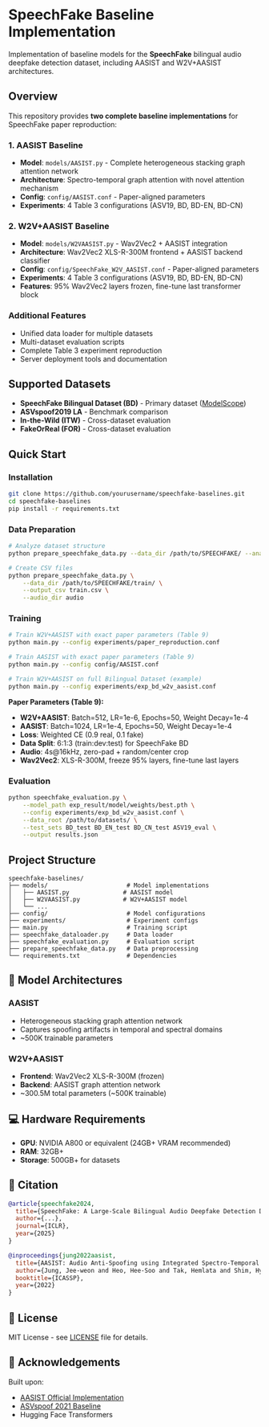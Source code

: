# SpeechFake Baseline Implementation

Implementation of baseline models for the **SpeechFake** bilingual audio deepfake detection dataset, including AASIST and W2V+AASIST architectures.

## Overview

This repository provides **two complete baseline implementations** for SpeechFake paper reproduction:

### 1. AASIST Baseline
- **Model**: `models/AASIST.py` - Complete heterogeneous stacking graph attention network
- **Architecture**: Spectro-temporal graph attention with novel attention mechanism
- **Config**: `config/AASIST.conf` - Paper-aligned parameters
- **Experiments**: 4 Table 3 configurations (ASV19, BD, BD-EN, BD-CN)

### 2. W2V+AASIST Baseline  
- **Model**: `models/W2VAASIST.py` - Wav2Vec2 + AASIST integration
- **Architecture**: Wav2Vec2 XLS-R-300M frontend + AASIST backend classifier
- **Config**: `config/SpeechFake_W2V_AASIST.conf` - Paper-aligned parameters
- **Experiments**: 4 Table 3 configurations (ASV19, BD, BD-EN, BD-CN)
- **Features**: 95% Wav2Vec2 layers frozen, fine-tune last transformer block

### Additional Features
- Unified data loader for multiple datasets
- Multi-dataset evaluation scripts
- Complete Table 3 experiment reproduction
- Server deployment tools and documentation

## Supported Datasets

- **SpeechFake Bilingual Dataset (BD)** - Primary dataset ([ModelScope](https://www.modelscope.cn/datasets/inclusionAI/SPEECHFAKE))
- **ASVspoof2019 LA** - Benchmark comparison
- **In-the-Wild (ITW)** - Cross-dataset evaluation
- **FakeOrReal (FOR)** - Cross-dataset evaluation

## Quick Start

### Installation

```bash
git clone https://github.com/yourusername/speechfake-baselines.git
cd speechfake-baselines
pip install -r requirements.txt
```

### Data Preparation

```bash
# Analyze dataset structure
python prepare_speechfake_data.py --data_dir /path/to/SPEECHFAKE/ --analyze

# Create CSV files
python prepare_speechfake_data.py \
    --data_dir /path/to/SPEECHFAKE/train/ \
    --output_csv train.csv \
    --audio_dir audio
```

### Training

```bash
# Train W2V+AASIST with exact paper parameters (Table 9)
python main.py --config experiments/paper_reproduction.conf

# Train AASIST with exact paper parameters (Table 9)
python main.py --config config/AASIST.conf

# Train W2V+AASIST on full Bilingual Dataset (example)
python main.py --config experiments/exp_bd_w2v_aasist.conf
```

**Paper Parameters (Table 9):**
- **W2V+AASIST**: Batch=512, LR=1e-6, Epochs=50, Weight Decay=1e-4
- **AASIST**: Batch=1024, LR=1e-4, Epochs=50, Weight Decay=1e-4
- **Loss**: Weighted CE (0.9 real, 0.1 fake)
- **Data Split**: 6:1:3 (train:dev:test) for SpeechFake BD
- **Audio**: 4s@16kHz, zero-pad + random/center crop
- **Wav2Vec2**: XLS-R-300M, freeze 95% layers, fine-tune last layers

### Evaluation

```bash
python speechfake_evaluation.py \
    --model_path exp_result/model/weights/best.pth \
    --config experiments/exp_bd_w2v_aasist.conf \
    --data_root /path/to/datasets/ \
    --test_sets BD_test BD_EN_test BD_CN_test ASV19_eval \
    --output results.json
```

## Project Structure

```
speechfake-baselines/
├── models/                      # Model implementations
│   ├── AASIST.py               # AASIST model
│   ├── W2VAASIST.py            # W2V+AASIST model
│   └── ...
├── config/                      # Model configurations
├── experiments/                 # Experiment configs
├── main.py                      # Training script
├── speechfake_dataloader.py     # Data loader
├── speechfake_evaluation.py     # Evaluation script
├── prepare_speechfake_data.py   # Data preprocessing
└── requirements.txt             # Dependencies
```

## 🔬 Model Architectures

### AASIST
- Heterogeneous stacking graph attention network
- Captures spoofing artifacts in temporal and spectral domains
- ~500K trainable parameters

### W2V+AASIST
- **Frontend**: Wav2Vec2 XLS-R-300M (frozen)
- **Backend**: AASIST graph attention network
- ~300.5M total parameters (~500K trainable)

## 💻 Hardware Requirements

- **GPU**: NVIDIA A800 or equivalent (24GB+ VRAM recommended)
- **RAM**: 32GB+
- **Storage**: 500GB+ for datasets

## 📖 Citation

```bibtex
@article{speechfake2024,
  title={SpeechFake: A Large-Scale Bilingual Audio Deepfake Detection Dataset},
  author={...},
  journal={ICLR},
  year={2025}
}

@inproceedings{jung2022aasist,
  title={AASIST: Audio Anti-Spoofing using Integrated Spectro-Temporal Graph Attention Networks},
  author={Jung, Jee-weon and Heo, Hee-Soo and Tak, Hemlata and Shim, Hye-jin and Chung, Joon Son and Lee, Bong-Jin and Yu, Ha-Jin and Evans, Nicholas},
  booktitle={ICASSP},
  year={2022}
}
```

## 📄 License

MIT License - see [LICENSE](LICENSE) file for details.

## 🙏 Acknowledgements

Built upon:
- [AASIST Official Implementation](https://github.com/clovaai/aasist)
- [ASVspoof 2021 Baseline](https://github.com/asvspoof-challenge/2021)
- Hugging Face Transformers
